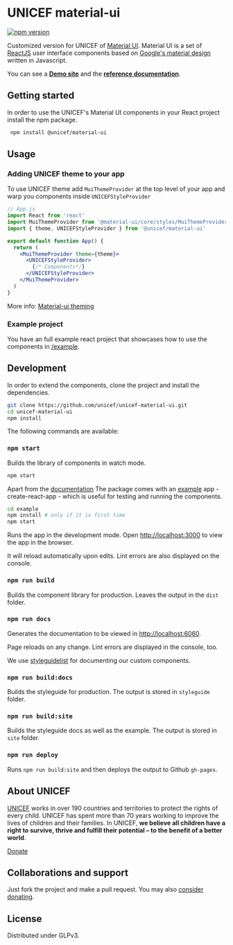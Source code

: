 # UNICEF material-ui

[![npm version](https://badge.fury.io/js/%40unicef%2Fmaterial-ui.svg)](https://badge.fury.io/js/%40unicef%2Fmaterial-ui)

Customized version for UNICEF of [Material UI](https://material-ui.com/). Material UI is a set of [ReactJS](http://reactjs.org) user interface components based on [Google's material design](https://material.io/design/) written in Javascript.

You can see a **[Demo site](https://unicef.github.io/unicef-material-ui/example/)** and the **[reference documentation](https://unicef.github.io/unicef-material-ui/)**.

## Getting started

In order to use the UNICEF's Material UI components in your React project install the npm package.

```bash
 npm install @unicef/material-ui
```

## Usage

### Adding UNICEF theme to your app

To use UNICEF theme add `MuiThemeProvider` at the top level of your app and warp you components inside `UNICEFStyleProvider`

```jsx
// App.js
import React from 'react'
import MuiThemeProvider from '@material-ui/core/styles/MuiThemeProvider'
import { theme, UNICEFStyleProvider } from '@unicef/material-ui'

export default function App() {
  return (
    <MuiThemeProvider theme={theme}>
      <UNICEFStyleProvider>
        {/* Components*/}
      </UNICEFStyleProvider>
    </MuiThemeProvider>
  )
}
```

More info: <a href="https://material-ui.com/styles/advanced/#theming">Material-ui theming</a>

### Example project

You have an full example react project that showcases how to use the components in [/example](https://github.com/unicef/unicef-material-ui/tree/master/example]example/).

## Development

In order to extend the components, clone the project and install the dependencies.

```bash
git clone https://github.com/unicef/unicef-material-ui.git
cd unicef-material-ui
npm install
```

The following commands are available:

### `npm start`

Builds the library of components in watch mode.

```bash
npm start
```

Apart from the [documentation](https://unicef.github.io/unicef-material-ui/) The package comes with an [example](https://github.com/unicef/unicef-material-ui/tree/master/example) app - create-react-app - which is useful for testing and running the components.

```bash
cd example
npm install # only if it is first time
npm start
```

Runs the app in the development mode. Open [http://localhost:3000](http://localhost:3000) to view the app in the browser.

It will reload automatically upon edits. Lint errors are also displayed on the console.

### `npm run build`

Builds the component library for production. Leaves the output in the `dist` folder.

### `npm run docs`

Generates the documentation to be viewed in [http://localhost:6060](http://localhost:6060).

Page reloads on any change. Lint errors are displayed in the console, too.

We use [styleguidelist](https://react-styleguidist.js.org/) for documenting our custom components.

### `npm run build:docs`

Builds the styleguide for production. The output is stored in `styleguide` folder.

### `npm run build:site`

Builds the styleguide docs as well as the example. The output is stored in `site` folder.

### `npm run deploy`

Runs `npm run build:site` and then deploys the output to Github `gh-pages`.


## About UNICEF

[UNICEF](https://www.unicef.org/) works in over 190 countries and territories to protect the rights of every child. UNICEF has spent more than 70 years working to improve the lives of children and their families. In UNICEF, **we believe all children have a right to survive, thrive and fulfill their potential – to the benefit of a better world**.

[Donate](https://donate.unicef.org/donate/now)


## Collaborations and support

Just fork the project and make a pull request. You may also [consider donating](https://donate.unicef.org/donate/now).



## License

Distributed under GLPv3.
